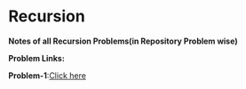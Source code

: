 # Recursion

**Notes of all Recursion Problems(in Repository Problem wise)**


**Problem Links:**

**Problem-1**:[Click here](https://leetcode.com/problems/string-to-integer-atoi/description/)


 
